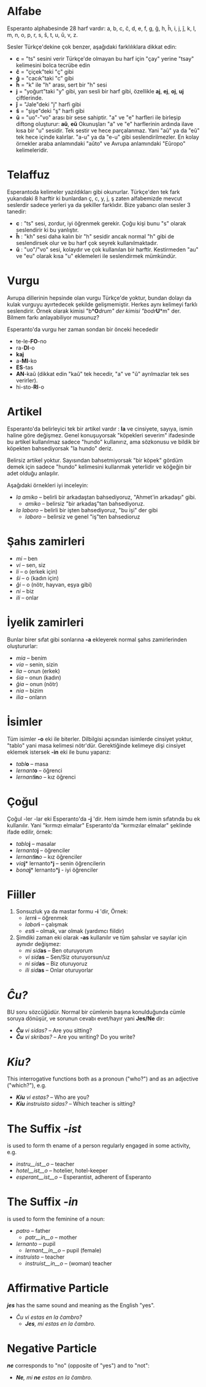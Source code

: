 # Alfabe

Esperanto alphabesinde 28 harf vardır: a, b, c, ĉ, d, e, f, g, ĝ, h, ĥ, i, j, ĵ, k, l, m, n, o, p, r, s, ŝ, t, u, ŭ, v, z.

Sesler Türkçe'dekine çok benzer, aşağıdaki farklılıklara dikkat edin:

- __c__ = "ts" sesini verir Türkçe'de olmayan bu harf için "çay" yerine "tsay" kelimesini bolca tecrübe edin
- __ĉ__ = "çiçek"teki "ç" gibi 
- __ĝ__ = "cacık"taki "c" gibi
- __ĥ__ = "k" ile "h" arası, sert bir "h" sesi
- __j__ = "yoğurt"taki "y" gibi, yarı sesli bir harf gibi, özellikle __aj__, __ej__, __oj__, __uj__ çiftlerinde.
- __ĵ__ = "Jale"deki "j" harfi gibi
- __ŝ__ = "şişe"deki "ş" harfi gibi
- __ŭ__ = "uo"-"vo" arası bir sese sahiptir. "a" ve "e" harfleri ile birleşip diftong oluşturur: __aŭ__, __eŭ__ Okunuşları "a" ve "e" harflerinin ardında ilave kısa bir "u" sesidir. Tek sestir ve hece parçalanmaz. Yani "aŭ" ya da "eŭ" tek hece içinde kalırlar. "a-u" ya da "e-u" gibi seslendirilmezler. En kolay örnekler araba anlamındaki "aŭto" ve Avrupa anlamındaki "Eŭropo" kelimeleridir.


# Telaffuz

Esperantoda kelimeler yazıldıkları gibi okunurlar. Türkçe'den tek fark yukarıdaki 8 harftir ki bunlardan ç, c, y, j, ş zaten alfabemizde mevcut seslerdir sadece yerleri ya da şekiller farklıdır. 
Bize yabancı olan sesler 3 tanedir:
- __c__ : "ts" sesi, zordur,  iyi öğrenmek gerekir. Çoğu kişi bunu "s" olarak seslendirir ki bu yanlıştır.
- __ĥ__ : "kh" sesi daha kalın bir "h" sesidir ancak normal "h" gibi de seslendirsek olur ve bu harf çok seyrek kullanılmaktadır.
- __ŭ__ : "uo"/"vo" sesi, kolaydır ve çok kullanılan bir harftir. Kestirmeden "au" ve "eu" olarak kısa "u" eklemeleri ile seslendirmek mümkündür.
 
# Vurgu

Avrupa dillerinin hepsinde olan vurgu Türkçe'de yoktur, bundan dolayı da kulak vurguyu ayırtedecek şekilde gelişmemiştir. Herkes aynı kelimeyi farklı seslendirir. Örnek olarak kimisi "b*__O__*drum" der kimisi "bodr*__U__*m" der. Bilmem farkı anlayabiliyor musunuz?

Esperanto'da vurgu her zaman sondan bir önceki hecededir

- te-le-__FO__-no 
- ra-__DI__-o
- __kaj__ 
- a-__MI__-ko 
- __ES__-tas 
- __AN__-kaŭ (dikkat edin "kaŭ" tek hecedir, "a" ve "ŭ" ayrılmazlar tek ses verirler).
- hi-sto-__RI__-o

# Artikel

Esperanto'da belirleyici tek bir artikel vardır : __la__ ve cinsiyete, sayıya, ismin haline göre değişmez. Genel konuşuyorsak "köpekleri severim" ifadesinde bu artikel kullanılmaz sadece "hundo" kullanırız, ama sözkonusu ve bildik bir köpekten bahsediyorsak "la hundo" deriz. 

Belirsiz artikel yoktur. Sayısından bahsetmiyorsak "bir köpek" gördüm demek için sadece "hundo" kelimesini kullanmak yeterlidir ve köğeğin bir adet olduğu anlaşılır. 

Aşağıdaki örnekleri iyi inceleyin: 

- *la amiko* – belirli bir arkadaştan bahsediyoruz, "Ahmet'in arkadaşı" gibi.
  - *amiko* – belirsiz "bir arkadaş"tan bahsediyoruz.
- *la laboro* – belirli bir işten bahsediyoruz, "bu işi" der gibi
  - *laboro* – belirsiz ve genel "iş"ten bahsedioruz

# Şahıs zamirleri

- *mi* – ben
- *vi* – sen, siz
- *li* – o (erkek için)
- *ŝi* – o (kadın için)
- *ĝi* – o (nötr, hayvan, eşya gibi)
- *ni* – biz
- *ili* – onlar

# İyelik zamirleri

Bunlar birer sıfat gibi sonlarına __-a__ ekleyerek normal şahıs zamirlerinden oluştururlar:

- *mia* – benim
- *via* – senin, sizin
- *lia* – onun (erkek)
- *ŝia* – onun (kadın)
- *ĝia* – onun (nötr)
- *nia* – bizim
- *ilia* – onların

# İsimler

Tüm isimler __-o__ eki ile biterler. Dilbilgisi açısından isimlerde cinsiyet yoktur, "tablo" yani masa kelimesi nötr'dür. Gerektiğinde kelimeye dişi cinsiyet eklemek istersek __-in__ eki ile bunu yaparız:

- *tabl*__o__ – masa
- *lernant*__o__ – öğrenci
- *lernant*__in__*o* – kız öğrenci

# Çoğul

Çoğul -ler -lar eki Esperanto'da __-j__ 'dir. Hem isimde hem ismin sıfatında bu ek kullanılır. Yani "kırmızı elmalar" Esperanto'da "kırmızılar elmalar" şeklinde ifade edilir, örnek:

- *tablo*__j__ – masalar
- *lernanto*__j__ – öğrenciler
- *lernant*__in__*o* – kız öğrenciler
- *via*__j__* lernanto*__j__ – senin öğrencilerin
- *bona*__j__* lernanto*__j__ - iyi öğrenciler

# Fiiller

1. Sonsuzluk ya da mastar formu __-i__ 'dir, Örnek:
   - *lern*__i__ – öğrenmek
   - *labor*__i__ – çalışmak
   - *est*__i__ – olmak, var olmak (yardımcı fiildir)
2. Şimdiki zaman eki olarak __-as__ kullanılır ve tüm şahıslar ve sayılar için aynıdır değişmez:
   - *mi sid*__as__ – Ben oturuyorum
   - *vi sid*__as__ – Sen/Siz oturuyorsun/uz
   - *ni sid*__as__ – Biz oturuyoruz
   - *ili sid*__as__ – Onlar oturuyorlar

# *Ĉu?*

BU soru sözcüğüdür. Normal bir cümlenin başına konulduğunda cümle soruya dönüşür, ve sorunun cevabı evet/hayır yani __Jes/Ne__ dir:

- *__Ĉu__ vi sidas?* – Are you sitting?
- *__Ĉu__ vi skribas?* – Are you writing? Do you write?

# *Kiu?*

This interrogative functions both as a pronoun ("who?") and as an adjective ("which?"), e.g.

- *__Kiu__ vi estas?* – Who are you?
- *__Kiu__ instruisto sidas?* – Which teacher is sitting?


# The Suffix *-ist*

is used to form th ename of a person regularly engaged in some activity, e.g.


- *instru__ist__o* – teacher
- *hotel__ist__o* – hotelier, hotel-keeper
- *esperant__ist__o* – Esperantist, adherent of Esperanto


# The Suffix *-in*

is used to form the feminine of a noun:

- *patro* – father
    - *patr__in__o* – mother
- *lernanto* – pupil
    - *lernant__in__o* – pupil (female)
- *instruisto* – teacher
    - *instruist__in__o* – (woman) teacher

# Affirmative Particle

*__jes__* has the same sound and meaning as the English "yes".

- *Ĉu vi estas en la ĉambro?* 
  - *__Jes__, mi estas en la ĉambro.* 

# Negative Particle

*__ne__* corresponds to "no" (opposite of "yes") and to "not":

- *__Ne__, mi __ne__ estas en la ĉambro.* 
